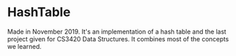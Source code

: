 # HashTable
Made in November 2019. It's an implementation of a hash table and the last project given for CS3420 Data Structures. It combines most of the concepts we learned.
